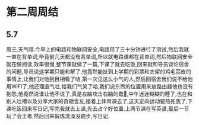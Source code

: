# 第二周周结

## 5.7
  周三,天气晴.今早上的电路和物联网安全,电路用了三十分钟进行了测试,然后我就一直在背单词,毕竟前几天都没有背单词,所以就电路课都在背单词,然后物联网安全就在做阅读,效率很慢,整节课就做了一篇,下课了就去吃饭,回来就和导员谈论宿舍的问题,导员说这学期只能和解了,他竟然能扯到上学期的彩票和衣架的鸡毛蒜皮的事情上,让我们对他刮目相看了哈,第一次见这么小气的人,然后回宿舍我们说不给他用WiFi了,他还理直气壮,给我们气笑了哈,我们说东煦的位置用来放路由器他也没有抱怨,他竟然说谁让他不说了,真是左脑攻击右脑的蠢🐖,中午迷迷糊糊的睡了,也在和别人吐槽以及分享大家的奇葩舍友,接着上体育课去了,这天定向运动要热死我了,下课吃饭回来写日记,写完我就去上课,先去占个好位置.上两节课在写英语,最后一节玩了会王者,然后回来锻炼洗澡没跑步,写日记.
